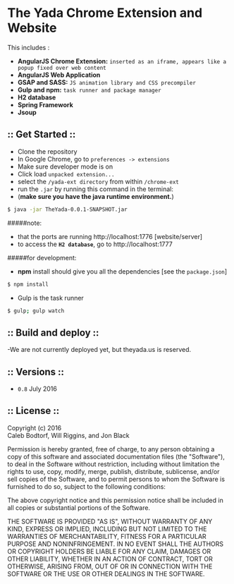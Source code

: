The Yada Chrome Extension and Website
================

This includes :

- **AngularJS Chrome Extension:**
`inserted as an iframe, appears like a popup fixed over web content`
- **AngularJS Web Application**
- **GSAP and SASS:** `JS animation library and CSS precompiler`
- **Gulp and npm:** `task runner and package manager`
- **H2 database**
- **Spring Framework**
- **Jsoup**

## :: Get Started ::
- Clone the repository
- In Google Chrome, go to `preferences -> extensions`
- Make sure developer mode is on
- Click load `unpacked extension...`
- select the `/yada-ext directory` from within `/chrome-ext`
- run the `.jar` by running this command in the terminal:  
- (**make sure you have the java runtime environment.**)
```sh
$ java -jar TheYada-0.0.1-SNAPSHOT.jar
```
#####note:
- that the ports are running http://localhost:1776 [website/server]
- to access the **`H2 database`**, go to http://localhost:1777  


#####for development:

- **npm** install should give you all the dependencies [see the `package.json`]
```sh
$ npm install
```
- Gulp is the task runner
```sh
$ gulp; gulp watch
```
## :: Build and deploy ::
-We are not currently deployed yet, but theyada.us is reserved.

## :: Versions ::
- `0.8` July 2016


## :: License ::

Copyright (c) 2016   
Caleb Bodtorf, Will Riggins, and Jon Black


Permission is hereby granted, free of charge, to any person obtaining a copy of this software and associated documentation files (the "Software"), to deal in the Software without restriction, including without limitation the rights to use, copy, modify, merge, publish, distribute, sublicense, and/or sell copies of the Software, and to permit persons to whom the Software is furnished to do so, subject to the following conditions:

The above copyright notice and this permission notice shall be included in all copies or substantial portions of the Software.

THE SOFTWARE IS PROVIDED "AS IS", WITHOUT WARRANTY OF ANY KIND, EXPRESS OR IMPLIED, INCLUDING BUT NOT LIMITED TO THE WARRANTIES OF MERCHANTABILITY, FITNESS FOR A PARTICULAR PURPOSE AND NONINFRINGEMENT. IN NO EVENT SHALL THE AUTHORS OR COPYRIGHT HOLDERS BE LIABLE FOR ANY CLAIM, DAMAGES OR OTHER LIABILITY, WHETHER IN AN ACTION OF CONTRACT, TORT OR OTHERWISE, ARISING FROM, OUT OF OR IN CONNECTION WITH THE SOFTWARE OR THE USE OR OTHER DEALINGS IN THE SOFTWARE.
